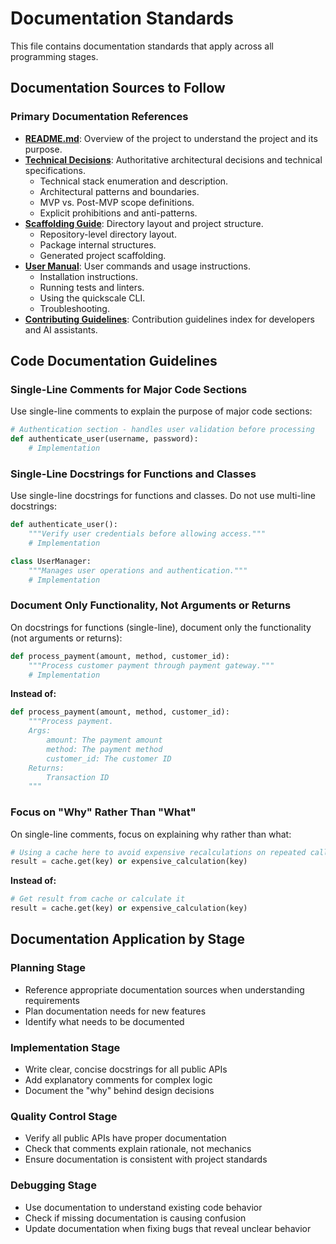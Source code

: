 # Documentation Standards

This file contains documentation standards that apply across all programming stages.

## Documentation Sources to Follow

### Primary Documentation References
- **[README.md](../../../README.md)**: Overview of the project to understand the project and its purpose.
- **[Technical Decisions](../../technical/decisions.md)**: Authoritative architectural decisions and technical specifications.
  - Technical stack enumeration and description.
  - Architectural patterns and boundaries.
  - MVP vs. Post-MVP scope definitions.
  - Explicit prohibitions and anti-patterns.
- **[Scaffolding Guide](../../technical/scaffolding.md)**: Directory layout and project structure.
  - Repository-level directory layout.
  - Package internal structures.
  - Generated project scaffolding.
- **[User Manual](../../technical/user_manual.md)**: User commands and usage instructions.
  - Installation instructions.
  - Running tests and linters.
  - Using the quickscale CLI.
  - Troubleshooting.
- **[Contributing Guidelines](../contributing.md)**: Contribution guidelines index for developers and AI assistants.

## Code Documentation Guidelines

### Single-Line Comments for Major Code Sections
Use single-line comments to explain the purpose of major code sections:

```python
# Authentication section - handles user validation before processing
def authenticate_user(username, password):
    # Implementation
```

### Single-Line Docstrings for Functions and Classes
Use single-line docstrings for functions and classes. Do not use multi-line docstrings:

```python
def authenticate_user():
    """Verify user credentials before allowing access."""
    # Implementation

class UserManager:
    """Manages user operations and authentication."""
    # Implementation
```

### Document Only Functionality, Not Arguments or Returns
On docstrings for functions (single-line), document only the functionality (not arguments or returns):

```python
def process_payment(amount, method, customer_id):
    """Process customer payment through payment gateway."""
    # Implementation
```

**Instead of:**
```python
def process_payment(amount, method, customer_id):
    """Process payment.
    Args:
        amount: The payment amount
        method: The payment method
        customer_id: The customer ID
    Returns:
        Transaction ID
    """
```

### Focus on "Why" Rather Than "What"
On single-line comments, focus on explaining why rather than what:

```python
# Using a cache here to avoid expensive recalculations on repeated calls
result = cache.get(key) or expensive_calculation(key)
```

**Instead of:**
```python
# Get result from cache or calculate it
result = cache.get(key) or expensive_calculation(key)
```

## Documentation Application by Stage

### Planning Stage
- Reference appropriate documentation sources when understanding requirements
- Plan documentation needs for new features
- Identify what needs to be documented

### Implementation Stage
- Write clear, concise docstrings for all public APIs
- Add explanatory comments for complex logic
- Document the "why" behind design decisions

### Quality Control Stage
- Verify all public APIs have proper documentation
- Check that comments explain rationale, not mechanics
- Ensure documentation is consistent with project standards

### Debugging Stage
- Use documentation to understand existing code behavior
- Check if missing documentation is causing confusion
- Update documentation when fixing bugs that reveal unclear behavior 